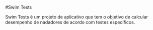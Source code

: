 #Swim Tests

Swim Tests é um projeto de aplicativo que tem o objetivo de calcular desempenho de nadadores de acordo com testes específicos.